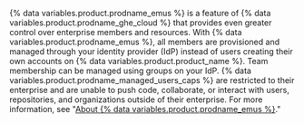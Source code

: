 {% data variables.product.prodname_emus %} is a feature of {% data variables.product.prodname_ghe_cloud %} that provides even greater control over enterprise members and resources. With {% data variables.product.prodname_emus %}, all members are provisioned and managed through your identity provider (IdP) instead of users creating their own accounts on {% data variables.product.product_name %}. Team membership can be managed using groups on your IdP. {% data variables.product.prodname_managed_users_caps %} are restricted to their enterprise and are unable to push code, collaborate, or interact with users, repositories, and organizations outside of their enterprise. For more information, see "[About {% data variables.product.prodname_emus %}](/admin/authentication/managing-your-enterprise-users-with-your-identity-provider/about-enterprise-managed-users)."